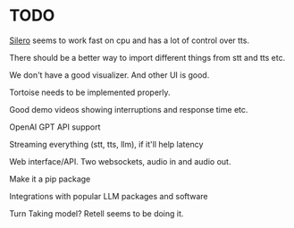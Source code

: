 # TODO

[Silero](https://github.com/snakers4/silero-models) seems to work fast on cpu and has a lot of control over tts.

There should be a better way to import different things from stt and tts etc.

We don't have a good visualizer. And other UI is good.

Tortoise needs to be implemented properly.

Good demo videos showing interruptions and response time etc.

OpenAI GPT API support

Streaming everything (stt, tts, llm), if it'll help latency

Web interface/API. Two websockets, audio in and audio out.

Make it a pip package

Integrations with popular LLM packages and software

Turn Taking model? Retell seems to be doing it.